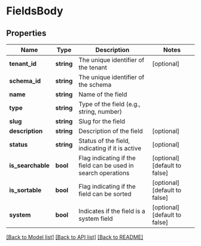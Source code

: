 # FieldsBody

## Properties
Name | Type | Description | Notes
------------ | ------------- | ------------- | -------------
**tenant_id** | **string** | The unique identifier of the tenant | [optional] 
**schema_id** | **string** | The unique identifier of the schema | 
**name** | **string** | Name of the field | 
**type** | **string** | Type of the field (e.g., string, number) | 
**slug** | **string** | Slug for the field | 
**description** | **string** | Description of the field | [optional] 
**status** | **string** | Status of the field, indicating if it is active | [optional] 
**is_searchable** | **bool** | Flag indicating if the field can be used in search operations | [optional] [default to false]
**is_sortable** | **bool** | Flag indicating if the field can be sorted | [optional] [default to false]
**system** | **bool** | Indicates if the field is a system field | [optional] [default to false]

[[Back to Model list]](../../README.md#documentation-for-models) [[Back to API list]](../../README.md#documentation-for-api-endpoints) [[Back to README]](../../README.md)

